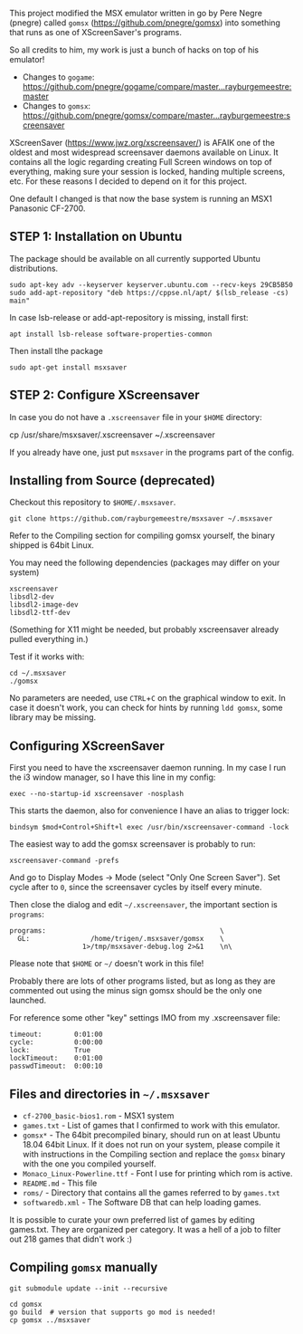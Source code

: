 This project modified the MSX emulator written in go by Pere Negre (pnegre)
called `gomsx` (https://github.com/pnegre/gomsx) into something that runs as
one of XScreenSaver's programs.

So all credits to him, my work is just a bunch of hacks on top of his emulator!

* Changes to `gogame`: https://github.com/pnegre/gogame/compare/master...rayburgemeestre:master
* Changes to `gomsx`: https://github.com/pnegre/gomsx/compare/master...rayburgemeestre:screensaver

XScreenSaver (https://www.jwz.org/xscreensaver/) is AFAIK one of the oldest and
most widespread screensaver daemons available on Linux. It contains all the
logic regarding creating Full Screen windows on top of everything, making sure
your session is locked, handing multiple screens, etc. For these reasons I
decided to depend on it for this project.

One default I changed is that now the base system is running an MSX1 Panasonic
CF-2700.

## STEP 1: Installation on Ubuntu

The package should be available on all currently supported Ubuntu distributions.

    sudo apt-key adv --keyserver keyserver.ubuntu.com --recv-keys 29CB5B50
    sudo add-apt-repository "deb https://cppse.nl/apt/ $(lsb_release -cs) main"

In case lsb-release or add-apt-repository is missing, install first:

    apt install lsb-release software-properties-common

Then install tlhe package

    sudo apt-get install msxsaver

## STEP 2: Configure XScreensaver

In case you do not have a `.xscreensaver` file in your `$HOME` directory:

   cp /usr/share/msxsaver/.xscreensaver ~/.xscreensaver

If you already have one, just put `msxsaver` in the programs part of the config.

## Installing from Source (deprecated)

Checkout this repository to `$HOME/.msxsaver`.

    git clone https://github.com/rayburgemeestre/msxsaver ~/.msxsaver

Refer to the Compiling section for compiling gomsx yourself, the binary shipped
is 64bit Linux.

You may need the following dependencies (packages may differ on your system)

    xscreensaver
    libsdl2-dev
    libsdl2-image-dev
    libsdl2-ttf-dev

(Something for X11 might be needed, but probably xscreensaver already pulled everything in.)

Test if it works with:

    cd ~/.msxsaver
    ./gomsx

No parameters are needed, use `CTRL`+`C` on the graphical window to exit. In
case it doesn't work, you can check for hints by running `ldd gomsx`, some
library may be missing.

## Configuring XScreenSaver

First you need to have the xscreensaver daemon running. In my case I run the i3
window manager, so I have this line in my config:

    exec --no-startup-id xscreensaver -nosplash

This starts the daemon, also for convenience I have an alias to trigger lock:

    bindsym $mod+Control+Shift+l exec /usr/bin/xscreensaver-command -lock

The easiest way to add the gomsx screensaver is probably to run:

    xscreensaver-command -prefs

And go to Display Modes -> Mode (select "Only One Screen Saver"). Set cycle
after to `0`, since the screensaver cycles by itself every minute.

Then close the dialog and edit `~/.xscreensaver`, the important section is
`programs`:

    programs:                                           \
      GL:               /home/trigen/.msxsaver/gomsx    \
                      1>/tmp/msxsaver-debug.log 2>&1    \n\

Please note that `$HOME` or `~/` doesn't work in this file!

Probably there are lots of other programs listed, but as long as they are
commented out using the minus sign gomsx should be the only one launched.

For reference some other "key" settings IMO from my .xscreensaver file:

    timeout:        0:01:00
    cycle:          0:00:00
    lock:           True
    lockTimeout:    0:01:00
    passwdTimeout:  0:00:10

## Files and directories in `~/.msxsaver`

- `cf-2700_basic-bios1.rom` - MSX1 system
- `games.txt` - List of games that I confirmed to work with this emulator.
- `gomsx*` - The 64bit precompiled binary, should run on at least Ubuntu 18.04
  64bit Linux. If it does not run on your system, please compile it with
  instructions in the Compiling section and replace the `gomsx` binary with the
  one you compiled yourself.
- `Monaco_Linux-Powerline.ttf` - Font I use for printing which rom is active.
- `README.md` - This file
- `roms/` - Directory that contains all the games referred to by `games.txt`
- `softwaredb.xml` - The Software DB that can help loading games.

It is possible to curate your own preferred list of games by editing games.txt.
They are organized per category.
It was a hell of a job to filter out 218 games that didn't work :)

## Compiling `gomsx` manually

    git submodule update --init --recursive

    cd gomsx
    go build  # version that supports go mod is needed!
    cp gomsx ../msxsaver

